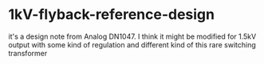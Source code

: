 # 1kV-flyback-reference-design
it's a design note from Analog DN1047. I think it might be modified for 1.5kV output with some kind of regulation and different kind of this rare switching transformer
